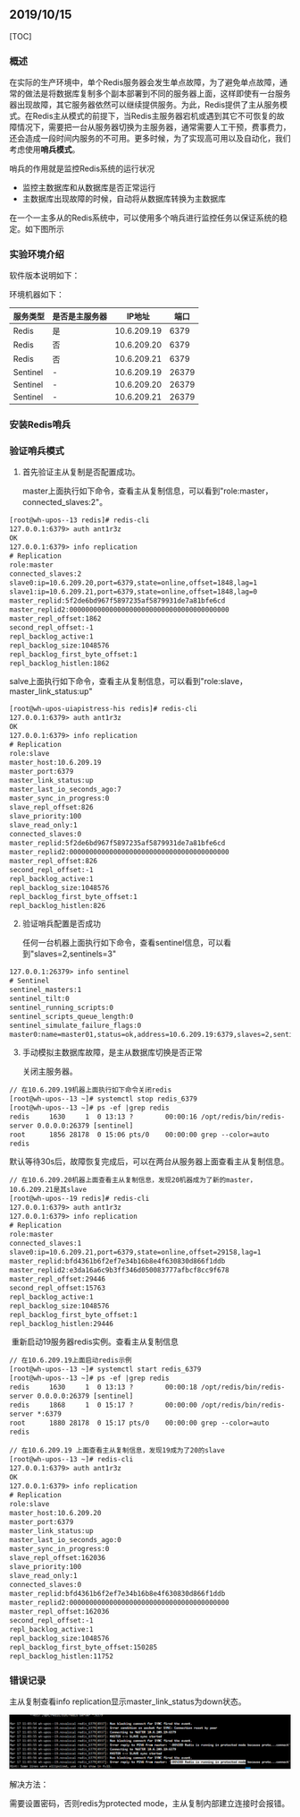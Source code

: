 ## 2019/10/15

[TOC]

### 概述

在实际的生产环境中，单个Redis服务器会发生单点故障，为了避免单点故障，通常的做法是将数据库复制多个副本部署到不同的服务器上面，这样即使有一台服务器出现故障，其它服务器依然可以继续提供服务。为此，Redis提供了主从服务模式。在Redis主从模式的前提下，当Redis主服务器宕机或遇到其它不可恢复的故障情况下，需要把一台从服务器切换为主服务器，通常需要人工干预，费事费力，还会造成一段时间内服务的不可用。更多时候，为了实现高可用以及自动化，我们考虑使用**哨兵模式**。

哨兵的作用就是监控Redis系统的运行状况

* 监控主数据库和从数据库是否正常运行
* 主数据库出现故障的时候，自动将从数据库转换为主数据库

在一个一主多从的Redis系统中，可以使用多个哨兵进行监控任务以保证系统的稳定。如下图所示



### 实验环境介绍

软件版本说明如下：





环境机器如下：

| 服务类型 | 是否是主服务器 | IP地址      | 端口  |
| -------- | -------------- | ----------- | ----- |
| Redis    | 是             | 10.6.209.19 | 6379  |
| Redis    | 否             | 10.6.209.20 | 6379  |
| Redis    | 否             | 10.6.209.21 | 6379  |
| Sentinel | -              | 10.6.209.19 | 26379 |
| Sentinel | -              | 10.6.209.20 | 26379 |
| Sentinel | -              | 10.6.209.21 | 26379 |

### 安装Redis哨兵



### 验证哨兵模式

1. 首先验证主从复制是否配置成功。

   master上面执行如下命令，查看主从复制信息，可以看到"role:master，connected_slaves:2"。

```shell
[root@wh-upos--13 redis]# redis-cli
127.0.0.1:6379> auth ant1r3z
OK
127.0.0.1:6379> info replication
# Replication
role:master
connected_slaves:2
slave0:ip=10.6.209.20,port=6379,state=online,offset=1848,lag=1
slave1:ip=10.6.209.21,port=6379,state=online,offset=1848,lag=0
master_replid:5f2de6bd967f5897235af5879931de7a81bfe6cd
master_replid2:0000000000000000000000000000000000000000
master_repl_offset:1862
second_repl_offset:-1
repl_backlog_active:1
repl_backlog_size:1048576
repl_backlog_first_byte_offset:1
repl_backlog_histlen:1862
```

​	salve上面执行如下命令，查看主从复制信息，可以看到"role:slave，master_link_status:up"

``` shell
[root@wh-upos-uiapistress-his redis]# redis-cli
127.0.0.1:6379> auth ant1r3z
OK
127.0.0.1:6379> info replication
# Replication
role:slave
master_host:10.6.209.19
master_port:6379
master_link_status:up
master_last_io_seconds_ago:7
master_sync_in_progress:0
slave_repl_offset:826
slave_priority:100
slave_read_only:1
connected_slaves:0
master_replid:5f2de6bd967f5897235af5879931de7a81bfe6cd
master_replid2:0000000000000000000000000000000000000000
master_repl_offset:826
second_repl_offset:-1
repl_backlog_active:1
repl_backlog_size:1048576
repl_backlog_first_byte_offset:1
repl_backlog_histlen:826
```

2. 验证哨兵配置是否成功

   任何一台机器上面执行如下命令，查看sentinel信息，可以看到"slaves=2,sentinels=3"

```shell
127.0.0.1:26379> info sentinel
# Sentinel
sentinel_masters:1
sentinel_tilt:0
sentinel_running_scripts:0
sentinel_scripts_queue_length:0
sentinel_simulate_failure_flags:0
master0:name=master01,status=ok,address=10.6.209.19:6379,slaves=2,sentinels=3

```

3. 手动模拟主数据库故障，是主从数据库切换是否正常

   关闭主服务器。

```shell
// 在10.6.209.19机器上面执行如下命令关闭redis
[root@wh-upos--13 ~]# systemctl stop redis_6379
[root@wh-upos--13 ~]# ps -ef |grep redis
redis     1630     1  0 13:13 ?        00:00:16 /opt/redis/bin/redis-server 0.0.0.0:26379 [sentinel]
root      1856 28178  0 15:06 pts/0    00:00:00 grep --color=auto redis
```

​		默认等待30s后，故障恢复完成后，可以在两台从服务器上面查看主从复制信息。

```shell
// 在10.6.209.20机器上面查看主从复制信息，发现20机器成为了新的master，10.6.209.21是其slave
[root@wh-upos--19 redis]# redis-cli
127.0.0.1:6379> auth ant1r3z
127.0.0.1:6379> info replication
# Replication
role:master
connected_slaves:1
slave0:ip=10.6.209.21,port=6379,state=online,offset=29158,lag=1
master_replid:bfd4361b6f2ef7e34b16b8e4f630830d866f1ddb
master_replid2:e3da16a6c9b3ff346d050083777afbcf8cc9f678
master_repl_offset:29446
second_repl_offset:15763
repl_backlog_active:1
repl_backlog_size:1048576
repl_backlog_first_byte_offset:1
repl_backlog_histlen:29446
```

​		重新启动19服务器redis实例。查看主从复制信息

```shell
// 在10.6.209.19上面启动redis示例
[root@wh-upos--13 ~]# systemctl start redis_6379
[root@wh-upos--13 ~]# ps -ef |grep redis
redis     1630     1  0 13:13 ?        00:00:18 /opt/redis/bin/redis-server 0.0.0.0:26379 [sentinel]
redis     1868     1  0 15:17 ?        00:00:00 /opt/redis/bin/redis-server *:6379
root      1880 28178  0 15:17 pts/0    00:00:00 grep --color=auto redis

// 在10.6.209.19 上面查看主从复制信息，发现19成为了20的slave
[root@wh-upos--13 ~]# redis-cli
127.0.0.1:6379> auth ant1r3z
OK
127.0.0.1:6379> info replication
# Replication
role:slave
master_host:10.6.209.20
master_port:6379
master_link_status:up
master_last_io_seconds_ago:0
master_sync_in_progress:0
slave_repl_offset:162036
slave_priority:100
slave_read_only:1
connected_slaves:0
master_replid:bfd4361b6f2ef7e34b16b8e4f630830d866f1ddb
master_replid2:0000000000000000000000000000000000000000
master_repl_offset:162036
second_repl_offset:-1
repl_backlog_active:1
repl_backlog_size:1048576
repl_backlog_first_byte_offset:150285
repl_backlog_histlen:11752
```

### 错误记录

主从复制查看info replication显示master_link_status为down状态。

![img](.\pics\redis_20200317\error.png)

解决方法：

需要设置密码，否则redis为protected mode，主从复制内部建立连接时会报错。

